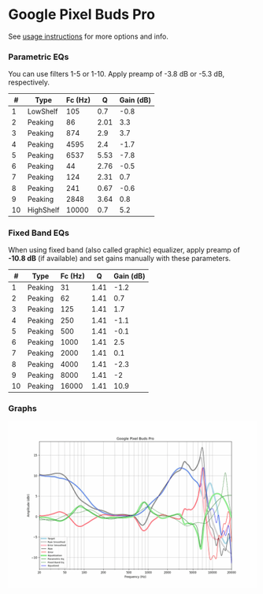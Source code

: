 # Google Pixel Buds Pro
See [usage instructions](https://github.com/jaakkopasanen/AutoEq#usage) for more options and info.

### Parametric EQs
You can use filters 1-5 or 1-10. Apply preamp of -3.8 dB or -5.3 dB, respectively.

|   # | Type      |   Fc (Hz) |    Q |   Gain (dB) |
|-----|-----------|-----------|------|-------------|
|   1 | LowShelf  |       105 | 0.7  |        -0.8 |
|   2 | Peaking   |        86 | 2.01 |         3.3 |
|   3 | Peaking   |       874 | 2.9  |         3.7 |
|   4 | Peaking   |      4595 | 2.4  |        -1.7 |
|   5 | Peaking   |      6537 | 5.53 |        -7.8 |
|   6 | Peaking   |        44 | 2.76 |        -0.5 |
|   7 | Peaking   |       124 | 2.31 |         0.7 |
|   8 | Peaking   |       241 | 0.67 |        -0.6 |
|   9 | Peaking   |      2848 | 3.64 |         0.8 |
|  10 | HighShelf |     10000 | 0.7  |         5.2 |

### Fixed Band EQs
When using fixed band (also called graphic) equalizer, apply preamp of **-10.8 dB** (if available) and set gains manually with these parameters.

|   # | Type    |   Fc (Hz) |    Q |   Gain (dB) |
|-----|---------|-----------|------|-------------|
|   1 | Peaking |        31 | 1.41 |        -1.2 |
|   2 | Peaking |        62 | 1.41 |         0.7 |
|   3 | Peaking |       125 | 1.41 |         1.7 |
|   4 | Peaking |       250 | 1.41 |        -1.1 |
|   5 | Peaking |       500 | 1.41 |        -0.1 |
|   6 | Peaking |      1000 | 1.41 |         2.5 |
|   7 | Peaking |      2000 | 1.41 |         0.1 |
|   8 | Peaking |      4000 | 1.41 |        -2.3 |
|   9 | Peaking |      8000 | 1.41 |        -2   |
|  10 | Peaking |     16000 | 1.41 |        10.9 |

### Graphs
![](./Google%20Pixel%20Buds%20Pro.png)
